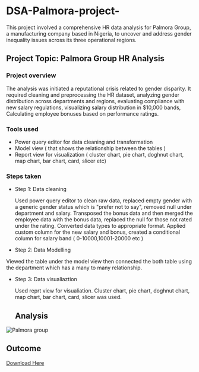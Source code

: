 # DSA-Palmora-project-
 This project involved a comprehensive HR data analysis for Palmora Group, a manufacturing company based in Nigeria, to uncover and address gender inequality issues across its three operational regions. 

## Project Topic: Palmora Group HR Analysis 

### Project overview
The analysis was initiated a reputational crisis related to gender disparity. It required cleaning and preprocessing the HR dataset, analyzing gender distribution across departments and regions, evaluating compliance with new salary regulations, visualizing salary distribution in $10,000 bands, Calculating employee bonuses based on performance ratings.

### Tools used 
- Power query editor for data cleaning and transformation 
- Model view ( that shows the relationship between the tables )
- Report view for visualization ( cluster chart, pie chart, doghnut chart, map chart, bar chart, card, slicer etc)

### Steps taken 
- Step 1: Data cleaning
  
  Used power query editor to clean raw data, replaced empty gender with a generic gender status which is  "prefer not to say", removed null under department and salary. Transposed the bonus data and then merged the employee data with the bonus data, replaced the null for those not rated under the rating. Converted data types to appropriate format.
   Applied custom column for the new salary and bonus, created a conditional column for salary band ( 0-10000,10001-20000 etc )

   
 - Step 2: Data Modelling
   
  Viewed the table under the model view then connected the both table using the department which has a many to many relationship.

  - Step 3: Data visualiaztion
    
    Used reprt view for visualiation. Cluster chart, pie chart, doghnut chart, map chart, bar chart, card, slicer was used.

    ## Analysis
    
![Palmora group](https://github.com/user-attachments/assets/36edc345-5794-4b34-87fc-8b871373f205) 

## Outcome 
[Download Here](https://github.com/Nifemi25/DSA-Palmora-project-/raw/refs/heads/main/Palmora%20Group(HR%20Analysis).pbix) 


 
